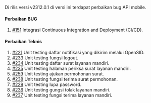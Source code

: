 Di rilis versi v2312.0.1 di versi ini terdapat perbaikan bug API mobile.

#### Perbaikan BUG

1. [#151](https://github.com/OpenSID/opensid-api/issues/151) Integrasi Continuous Integration and Deployment (CI/CD). 

#### Perbaikan Teknis

1. [#221](https://github.com/OpenSID/opensid-api/issues/221) Unit testing daftar notifikasi yang dikirim melalui OpenSID.
2. [#233](https://github.com/OpenSID/opensid-api/issues/233) Unit testing fungsi logout.
3. [#234](https://github.com/OpenSID/opensid-api/issues/234) Unit testing daftar surat layanan mandiri.
4. [#235](https://github.com/OpenSID/opensid-api/issues/235) Unit testing halaman periksa surat layanan mandiri.
5. [#259](https://github.com/OpenSID/opensid-api/issues/259) Unit testing ajukan permohonan surat.
6. [#238](https://github.com/OpenSID/opensid-api/issues/238) Unit testing fungsi terima surat permohonan.
7. [#229](https://github.com/OpenSID/opensid-api/issues/229) Unit testing lupa password.
8. [#236](https://github.com/OpenSID/opensid-api/issues/236) Unit testing gungsi tolak layanan mandiri.
9. [#237](https://github.com/OpenSID/opensid-api/issues/237) Unit testing fungsi terima layanan mandiri.